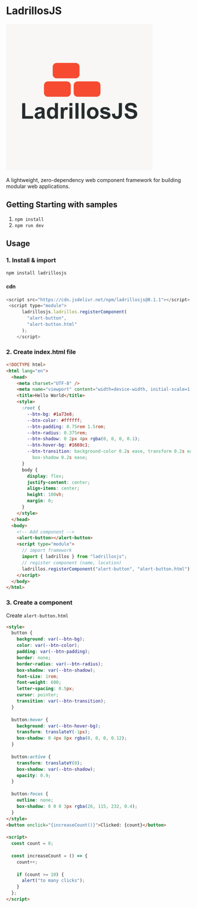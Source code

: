 # LadrillosJS

<img src="https://raw.githubusercontent.com/drubiodev/LadrillosJS/refs/heads/main/LadrillosJS.png" alt="LadrillosJS" width="400"/>

A lightweight, zero-dependency web component framework for building modular web applications.

## Getting Starting with samples

1. `npm install`
2. `npm run dev`

## Usage

### 1. Install & import

```bash
npm install ladrillosjs
```

#### cdn

```js
<script src="https://cdn.jsdelivr.net/npm/ladrillosjs@0.1.1"></script>
 <script type="module">
      ladrillosjs.ladrillos.registerComponent(
        "alert-button",
        "alert-button.html"
      );
    </script>
```

### 2. Create index.html file

```html
<!DOCTYPE html>
<html lang="en">
  <head>
    <meta charset="UTF-8" />
    <meta name="viewport" content="width=device-width, initial-scale=1.0" />
    <title>Hello World</title>
    <style>
      :root {
        --btn-bg: #1a73e8;
        --btn-color: #ffffff;
        --btn-padding: 0.75rem 1.5rem;
        --btn-radius: 0.375rem;
        --btn-shadow: 0 2px 4px rgba(0, 0, 0, 0.1);
        --btn-hover-bg: #1669c1;
        --btn-transition: background-color 0.2s ease, transform 0.2s ease,
          box-shadow 0.2s ease;
      }
      body {
        display: flex;
        justify-content: center;
        align-items: center;
        height: 100vh;
        margin: 0;
      }
    </style>
  </head>
  <body>
    <!-- Add component -->
    <alert-button></alert-button>
    <script type="module">
      // import framework
      import { ladrillos } from "ladrillosjs";
      // register component (name, location)
      ladrillos.registerComponent("alert-button", "alert-button.html");
    </script>
  </body>
</html>
```

### 3. Create a component

Create `alert-button.html`

```html
<style>
  button {
    background: var(--btn-bg);
    color: var(--btn-color);
    padding: var(--btn-padding);
    border: none;
    border-radius: var(--btn-radius);
    box-shadow: var(--btn-shadow);
    font-size: 1rem;
    font-weight: 600;
    letter-spacing: 0.5px;
    cursor: pointer;
    transition: var(--btn-transition);
  }

  button:hover {
    background: var(--btn-hover-bg);
    transform: translateY(-1px);
    box-shadow: 0 4px 8px rgba(0, 0, 0, 0.12);
  }

  button:active {
    transform: translateY(0);
    box-shadow: var(--btn-shadow);
    opacity: 0.9;
  }

  button:focus {
    outline: none;
    box-shadow: 0 0 0 3px rgba(26, 115, 232, 0.4);
  }
</style>
<button onclick="{increaseCount()}">Clicked: {count}</button>

<script>
  const count = 0;

  const increaseCount = () => {
    count++;

    if (count >= 10) {
      alert("to many clicks");
    }
  };
</script>
```
